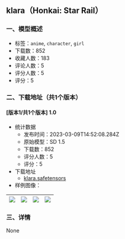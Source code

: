 ## klara（Honkai: Star Rail）
### 一、模型概述

- 标签：`anime`, `character`, `girl`
- 下载数：852
- 收藏人数：183
- 评论人数：5
- 评分人数：5
- 评分：5

### 二、下载地址（共1个版本）

#### [版本1/共1个版本] 1.0

- 统计数据
  - 发布时间：2023-03-09T14:52:08.284Z
  - 原始模型：SD 1.5
  - 下载数：852
  - 评分人数：5
  - 评分：5
- 下载地址
  - [klara.safetensors](https://civitai.com/api/download/models/20740)
- 样例图像：

| <img src="https://image.civitai.com/xG1nkqKTMzGDvpLrqFT7WA/9957b7f9-72a1-4649-2f4d-0fe9a6ac9100/width=450/219574.jpeg" /> | <img src="https://image.civitai.com/xG1nkqKTMzGDvpLrqFT7WA/ea092d03-a20b-4ce8-ff6c-d396f1e37600/width=450/219580.jpeg" /> | <img src="https://image.civitai.com/xG1nkqKTMzGDvpLrqFT7WA/5eff7348-0652-493d-8fe4-e2fe67786100/width=450/219579.jpeg" /> | <img src="https://image.civitai.com/xG1nkqKTMzGDvpLrqFT7WA/11fc3b9a-42ac-4ed3-ec6d-dbfbc4cc5300/width=450/219578.jpeg" /> |
| ---- | ---- | ---- | ---- |


### 三、详情
None